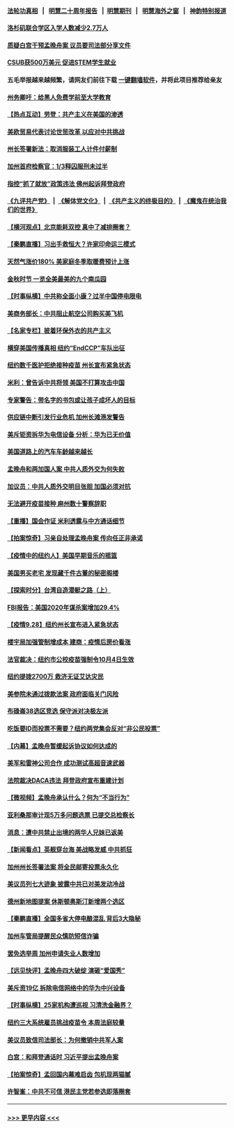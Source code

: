 #### [法轮功真相](https://github.com/gfw-breaker/truth/blob/master/README.md?t=0) &nbsp;&nbsp;|&nbsp;&nbsp; [明慧二十周年报告](https://github.com/gfw-breaker/mh-reports/blob/master/README.md?t=0) &nbsp;&nbsp;|&nbsp;&nbsp;[明慧期刊](https://github.com/gfw-breaker/mh-qikan) &nbsp;&nbsp;|&nbsp;&nbsp; [明慧海外之窗](https://github.com/gfw-breaker/mh-news/blob/master/README.md?t=0) &nbsp;&nbsp;|&nbsp;&nbsp; [神韵特别报道](https://github.com/gfw-breaker/mh-news/blob/master/shenyun.md?t=0)
#### [洛杉矶联合学区入学人数减少2.7万人](../pages/nsc412/n13267982.md?t=09291150) 
#### [质疑白宫干预孟晚舟案 议员要司法部分享文件](../pages/nsc412/n13267766.md?t=09291150) 
#### [CSUB获500万美元 促进STEM学生就业](../pages/nsc412/n13267920.md?t=09291150) 
#### 五毛举报越来越频繁，请网友们前往下载 [一键翻墙软件](https://github.com/gfw-breaker/ssr-accounts)，并将此项目推荐给亲友
#### [州务卿吁：给黑人免费学前至大学教育](../pages/nsc412/n13267844.md?t=09291150) 
#### [【热点互动】劳登：共产主义在美国的渗透](../pages/nsc412/n13267112.md?t=09291150) 
#### [美欧贸易代表讨论世贸改革 以应对中共挑战](../pages/nsc412/n13267635.md?t=09291150) 
#### [州长签署新法：取消服装工人计件付薪制](../pages/nsc412/n13267813.md?t=09291150) 
#### [加州首府检察官：1/3释囚服刑未过半](../pages/nsc412/n13267768.md?t=09291150) 
#### [指控“抓了就放”政策违法 佛州起诉拜登政府](../pages/nsc412/n13267448.md?t=09291150) 
#### [《九评共产党》](https://github.com/begood0513/9ping.md/blob/master/README.md) &nbsp;|&nbsp; [《解体党文化》](../../../../jtdwh.md/blob/master/README.md)  &nbsp;|&nbsp; [《共产主义的终极目的》](../../../../gczydzjmd.md/blob/master/README.md) &nbsp;|&nbsp; [《魔鬼在统治我们的世界》](../../../../mgztzwmdsj.md/blob/master/README.md) 
#### [【横河观点】北京能耗双控 真中了减排圈套？](../pages/nsc412/n13267611.md?t=09291150) 
#### [【秦鹏直播】习出手救恒大？许家印命运三模式](../pages/nsc412/n13267560.md?t=09291150) 
#### [天然气涨价180% 美家庭冬季取暖费预计上涨](../pages/nsc412/n13267625.md?t=09291150) 
#### [金秋时节 一览全美最美的九个南瓜园](../pages/nsc412/n13267317.md?t=09291150) 
#### [【时事纵横】中共称全面小康？过半中国停电限电](../pages/nsc412/n13267536.md?t=09291150) 
#### [美商务部长：中共阻止航空公司购买美飞机](../pages/nsc412/n13267458.md?t=09291150) 
#### [【名家专栏】披着环保外衣的共产主义](../pages/nsc412/n13266545.md?t=09291150) 
#### [横穿美国传播真相 纽约“EndCCP”车队出征](../pages/nsc412/n13267168.md?t=09291150) 
#### [纽约数千医护拒绝接种疫苗 州长宣布紧急状态](../pages/nsc412/n13267141.md?t=09291150) 
#### [米利：曾告诉中共将领 美国不打算攻击中国](../pages/nsc412/n13267396.md?t=09291150) 
#### [专家警告：带名字的书包或让孩子成坏人的目标](../pages/nsc412/n13266481.md?t=09291150) 
#### [供应链中断引发行业危机 加州长滩港发警告](../pages/nsc412/n13267266.md?t=09291150) 
#### [美斥钜资拆华为电信设备 分析：华为已无价值](../pages/nsc412/n13266948.md?t=09291150) 
#### [美国道路上的汽车车龄越来越长](../pages/nsc412/n13267264.md?t=09291150) 
#### [孟晚舟和两加国人案 中共人质外交为何失败](../pages/nsc412/n13267182.md?t=09291150) 
#### [加议员：中共人质外交明目张胆 加国必须对抗](../pages/nsc412/n13265365.md?t=09291150) 
#### [无法避开疫苗接种 麻州数十警察辞职](../pages/nsc412/n13266912.md?t=09291150) 
#### [【重播】国会作证 米利透露与中方通话细节](../pages/nsc412/n13267005.md?t=09291150) 
#### [【拍案惊奇】习亲自处理孟晚舟案 传向任正非承诺](../pages/nsc412/n13265398.md?t=09291150) 
#### [【疫情中的纽约人】美国早期音乐的摇篮](../pages/nsc412/n13264508.md?t=09291150) 
#### [美国男买老宅 发现藏千件古董的秘密阁楼](../pages/nsc412/n13266031.md?t=09291150) 
#### [【探索时分】台湾自造潜艇之路（上）](../pages/nsc412/n13265179.md?t=09291150) 
#### [FBI报告：美国2020年谋杀案增加29.4%](../pages/nsc412/n13266084.md?t=09291150) 
#### [【疫情9.28】纽约州长宣布进入紧急状态](../pages/nsc412/n13265960.md?t=09291150) 
#### [楼宇局加强管制增成本 建商：疫情后房价看涨](../pages/nsc412/n13265627.md?t=09291150) 
#### [法官裁决：纽约市公校疫苗强制令10月4日生效](../pages/nsc412/n13265590.md?t=09291150) 
#### [纽约提拨2700万 救济无证艾达灾民](../pages/nsc412/n13265624.md?t=09291150) 
#### [美参院未通过拨款法案 政府面临关门风险](../pages/nsc412/n13265579.md?t=09291150) 
#### [布碌崙38选区竞选 保守派对决极左派](../pages/nsc412/n13265582.md?t=09291150) 
#### [吃饭要ID而投票不需要？纽约两党集会反对“非公民投票”](../pages/nsc412/n13265618.md?t=09291150) 
#### [【内幕】孟晚舟暂缓起诉协议如何达成的](../pages/nsc412/n13265320.md?t=09291150) 
#### [美军和雷神公司合作 成功测试高超音速武器](../pages/nsc412/n13265280.md?t=09291150) 
#### [法院裁决DACA违法 拜登政府宣布重建计划](../pages/nsc412/n13265193.md?t=09291150) 
#### [【微视频】孟晚舟承认什么？何为“不当行为”](../pages/nsc412/n13264251.md?t=09291150) 
#### [亚利桑那审计现5万多问题选票 已提交总检察长](../pages/nsc412/n13265367.md?t=09291150) 
#### [消息：遭中共禁止出境的两华人兄妹已返美](../pages/nsc412/n13264994.md?t=09291150) 
#### [【新闻看点】英舰穿台海 美战略发威 中共抓狂](../pages/nsc412/n13264919.md?t=09291150) 
#### [加州州长签署法案 将全民邮寄投票永久化](../pages/nsc412/n13264892.md?t=09291150) 
#### [美议员列七大迹象 披露中共已对美发动冷战](../pages/nsc412/n13264664.md?t=09291150) 
#### [德州新地图提案 休斯顿奥斯汀新增两个选区](../pages/nsc412/n13264943.md?t=09291150) 
#### [【秦鹏直播】全国多省大停电酿混乱 背后3大隐秘](../pages/nsc412/n13264964.md?t=09291150) 
#### [加州车管局提醒民众慎防短信诈骗](../pages/nsc412/n13265079.md?t=09291150) 
#### [罢免选举周 加州申请失业人数增加](../pages/nsc412/n13264971.md?t=09291150) 
#### [【远见快评】孟晚舟四大破绽 演砸“爱国秀”](../pages/nsc412/n13264945.md?t=09291150) 
#### [美斥资19亿 拆除电信网络中的华为中兴设备](../pages/nsc412/n13264934.md?t=09291150) 
#### [【时事纵横】25家机构遭巡视 习清洗金融界？](../pages/nsc412/n13264957.md?t=09291150) 
#### [纽约三大系统雇员挑战疫苗令 本周法庭较量](../pages/nsc412/n13264674.md?t=09291150) 
#### [美议员致信司法部长：为何撤销中共军人案](../pages/nsc412/n13264667.md?t=09291150) 
#### [白宫：和拜登通话时 习近平提出孟晚舟案](../pages/nsc412/n13264750.md?t=09291150) 
#### [【拍案惊奇】孟回国内幕难启齿 包机现两猫腻](../pages/nsc412/n13262864.md?t=09291150) 
#### [许智峯：中共不可信 港民主党若参选即落圈套](../pages/nsc412/n13263924.md?t=09291150) 

----
#### [ >>> 更早内容 <<< ](../indexes/nsc412-earlier.md)
